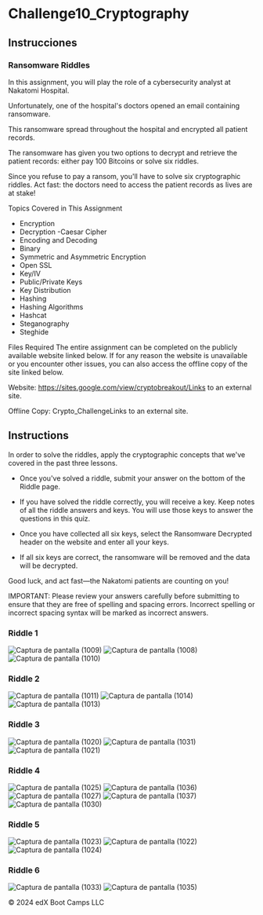 # Challenge10_Cryptography

## Instrucciones

### Ransomware Riddles

In this assignment, you will play the role of a cybersecurity analyst at Nakatomi Hospital.

Unfortunately, one of the hospital's doctors opened an email containing ransomware.

This ransomware spread throughout the hospital and encrypted all patient records.

The ransomware has given you two options to decrypt and retrieve the patient records: either pay 100 Bitcoins or solve six riddles.

Since you refuse to pay a ransom, you'll have to solve six cryptographic riddles. Act fast: the doctors need to access the patient records as lives are at stake!

Topics Covered in This Assignment
- Encryption
- Decryption
-Caesar Cipher
- Encoding and Decoding
- Binary
- Symmetric and Asymmetric Encryption
- Open SSL
- Key/IV
- Public/Private Keys
- Key Distribution
- Hashing
- Hashing Algorithms
- Hashcat
- Steganography
- Steghide

Files Required
The entire assignment can be completed on the publicly available website linked below. If for any reason the website is unavailable or you encounter other issues, you can also access the offline copy of the site linked below.

Website: https://sites.google.com/view/cryptobreakout/Links to an external site.

Offline Copy: Crypto_ChallengeLinks to an external site.

## Instructions
In order to solve the riddles, apply the cryptographic concepts that we've covered in the past three lessons.

- Once you've solved a riddle, submit your answer on the bottom of the Riddle page.

- If you have solved the riddle correctly, you will receive a key. Keep notes of all the riddle answers and keys. You will use those keys to answer the questions in this quiz.

- Once you have collected all six keys, select the Ransomware Decrypted header on the website and enter all your keys.

- If all six keys are correct, the ransomware will be removed and the data will be decrypted.

Good luck, and act fast—the Nakatomi patients are counting on you!

IMPORTANT: Please review your answers carefully before submitting to ensure that they are free of spelling and spacing errors. Incorrect spelling or incorrect spacing syntax will be marked as incorrect answers.

### Riddle 1
![Captura de pantalla (1009)](https://github.com/user-attachments/assets/b24a7cf4-90f8-4abd-936e-92495e7b30c3)
![Captura de pantalla (1008)](https://github.com/user-attachments/assets/a8103c5f-d9b9-47bc-9977-02cab3feb595)
![Captura de pantalla (1010)](https://github.com/user-attachments/assets/6f72b4cb-0c43-41bd-a71f-85efad0f6419)

### Riddle 2
![Captura de pantalla (1011)](https://github.com/user-attachments/assets/71572c67-8b6c-42b4-ad9c-abcb45b2d429)
![Captura de pantalla (1014)](https://github.com/user-attachments/assets/2538394f-be7c-4791-abc0-3f2ca9b25b2e)
![Captura de pantalla (1013)](https://github.com/user-attachments/assets/95f40127-10e3-4d20-9932-734d50dc5b01)

### Riddle 3
![Captura de pantalla (1020)](https://github.com/user-attachments/assets/93bb0b06-7324-43b4-8dd0-f37c9c7cc0d2)
![Captura de pantalla (1031)](https://github.com/user-attachments/assets/58eccb14-a4cb-4316-8d74-87d5fd765491)
![Captura de pantalla (1021)](https://github.com/user-attachments/assets/eb2ff756-caf5-47cf-be5d-d47bc56e0438)

### Riddle 4
![Captura de pantalla (1025)](https://github.com/user-attachments/assets/3b771483-07b7-4923-90e9-79104cdb8967)
![Captura de pantalla (1036)](https://github.com/user-attachments/assets/0ca2f094-637d-45a8-b8e1-74a0fe0160a0)
![Captura de pantalla (1027)](https://github.com/user-attachments/assets/565c55b0-854b-46e3-bfcc-7dc3b41eb5a0)
![Captura de pantalla (1037)](https://github.com/user-attachments/assets/242563f4-1190-470e-810b-bcb2e5e4685c)
![Captura de pantalla (1030)](https://github.com/user-attachments/assets/3c55a2b9-a446-4d10-b9df-da19035e1928)

### Riddle 5
![Captura de pantalla (1023)](https://github.com/user-attachments/assets/355ab6c5-28f8-4b78-ad81-082e5abc950a)
![Captura de pantalla (1022)](https://github.com/user-attachments/assets/09d695ca-3eb6-48d9-9743-fc738c4f9d10)
![Captura de pantalla (1024)](https://github.com/user-attachments/assets/b111f381-c1c9-4606-923b-b5aaf307c1dd)

### Riddle 6
![Captura de pantalla (1033)](https://github.com/user-attachments/assets/30bc7291-31ee-4727-938d-620c6129a051)
![Captura de pantalla (1035)](https://github.com/user-attachments/assets/49966f7e-60b0-48b5-886e-bb5a901ca736)


© 2024 edX Boot Camps LLC 
